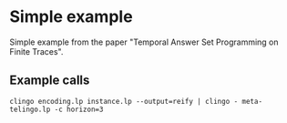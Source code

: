 # Simple example

Simple example from the paper "Temporal Answer Set Programming on Finite
Traces".

## Example calls

    clingo encoding.lp instance.lp --output=reify | clingo - meta-telingo.lp -c horizon=3

